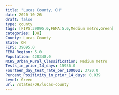 ```yaml
---
title: "Lucas County, OH"
date: 2020-10-26
draft: false
type: county
tags: [FIPS:39095.0,FEMA:5.0,Medium metro,Green]
categories: [OH]
County: Lucas County
State: OH
FIPS: 39095.0
FEMA_Region: 5.0
Population: 428348.0
NCHS_Urban_Rural_Classification: Medium metro
Tests_in_prior_14_days: 15936.0
Fourteen_day_test_rate_per_100000: 3720.0
Percent_Positivity_in_prior_14_days: 0.039
Level: Green
url: /states/OH/lucas-county
---
```



